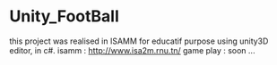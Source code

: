 # Unity_FootBall
this project was realised in ISAMM for educatif purpose using unity3D editor, in c#.
isamm  : http://www.isa2m.rnu.tn/
game play : soon ...
